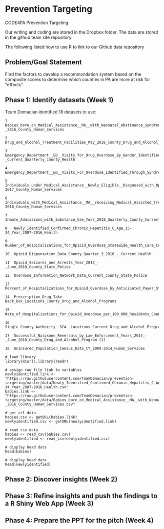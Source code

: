 # Prevention Targeting
CODE4PA Prevention Targeting

Our writing and coding are stored in the Dropbox folder. The data are stored in the github team site repository.

The following listed how to use R to link to our Github data repository

## Problem/Goal Statement
Find the factors to develop a recommondation system based on the composite scores to determine which counties in PA are more at risk for "effects".

## Phase 1: Identify datasets (Week 1)

Team Demacian identified 18 datasets to use:

```{r}
1	Babies_born_on_Medical_Assistance__MA__with_Neonatal_Abstinence_Syndrome__NAS__CY_2015-_2016_County_Human_Services

2	Drug_and_Alcohol_Treatment_Facilities_May_2018_County_Drug_and_Alcohol_Programs

3 Emergency_Department__ED__Visits_for_Drug_Overdose_By_Gender_Identified_Through_Syndromic_Surveillance_SFY_Q3_2016_-_Current_Quarterly_County_Health

4	Emergency_Department__ED__Visits_For_Overdose_Identified_Through_Syndromic_Surveillance_CY_2017_Annual_County_Health

5	Individuals_under_Medical_Assistance__Newly_Eligible__Diagnosed_with_Opioid_Use_Disorder_CY_2015-2017_County_Human_Services

6	Individuals_with_Medical_Assistance__MA__receiving_Medical_Assisted_Treatment__MAT__CY_2015-2016_County_Human_Services

7	Inmate_Admissions_with_Substance_Use_Year_2018_Quarterly_County_Corrections

8	Newly_Identified_Confirmed_Chronic_Hepatitis_C_Age_15-34_Year_2007-2016_Health

9	Number_of_Hospitalizations_for_Opioid_Overdose_Statewide_Health_Care_Cost_Containment_Council__PHC4_

10	Opioid_Dispensation_Data_County_Quarter_3_2016_-_Current_Health

11	Opioid_Seizures_and_Arrests_Year_2013_-_June_2018_County_State_Police

12	Overdose_Information_Network_Data_Current_County_State_Police

13	Percent_of_Hospitalizations_for_Opioid_Overdose_by_Anticipated_Payer_Statewide_Health_Care_Cost_Containment_Council__PHC4_

14	Prescription_Drug_Take-Back_Box_Locations_County_Drug_and_Alcohol_Programs

15	Rate_of_Hospitalizations_for_Opioid_Overdose_per_100_000_Residents_County_Health_Care_Cost_Containment_Council__PHC4_

16	Single_County_Authority__SCA__Locations_Current_Drug_and_Alcohol_Programs

17	Successful_Naloxone_Reversals_by_Law_Enforcement_Years_2014_-_June_2018_County_Drug_and_Alcohol_Program (1)

18	Uninsured_Population_Census_Data_CY_2009-2014_Human_Services
```

```{r}
# load library
library(RCurl);library(readr)

# assign raw file link to variables
newlyidentified.link <- "https://raw.githubusercontent.com/TeamDemacian/prevention-targeting/master/data/Newly_Identified_Confirmed_Chronic_Hepatitis_C_Age_15-34_Year_2007-2016_Health.csv"
babies.link <- "https://raw.githubusercontent.com/TeamDemacian/prevention-targeting/master/data/Babies_born_on_Medical_Assistance__MA__with_Neonatal_Abstinence_Syndrome__NAS__CY_2015-_2016_County_Human_Services.csv"

# get url data
babies.csv <- getURL(babies.link)
newlyidentified.csv <- getURL(newlyidentified.link)

# read csv data
babies <- read_csv(babies.csv)
newlyidentified <- read_csv(newlyidentified.csv)

# display head data
head(babies)

# display head data
head(newlyidentified)

```

## Phase 2: Discover insights (Week 2)

## Phase 3: Refine insights and push the findings to a R Shiny Web App (Week 3)

## Phase 4: Prepare the PPT for the pitch (Week 4)

